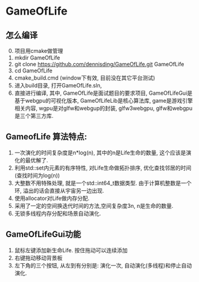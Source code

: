 # GameOfLife

## 怎么编译
0. 项目用cmake做管理
1. mkdir GameOfLife
2. git clone https://github.com/dennisding/GameOfLife.git GameOfLife
3. cd GameOfLife
4. cmake_build.cmd  (window下有效, 目前没在其它平台测试)
5. 进入build目录, 打开GameOfLife.sln, 
5. 直接进行编译, 其中, GameOfLife是面试题目的要求项目, GameOfLifeGui是基于webgpu的可视化版本, 
	GameOfLifeLib是核心算法库, game是游戏引擎相关内容, wgpu是对glfw和webgup的封装,
	glfw3webgpu, glfw和webgpu是三个第三方库.

## GameofLife 算法特点:
1. 一次演化的时间复杂度是n*log(n), 其中的n是Life生命的数量, 这个应该是演化的最优解了.
2. 利用std::set内元素的有序特性, 对Life生命做拓扑排序, 优化查找邻居的时间(查找时间为log(n))
3. 大整数不用特殊处理, 就是一个std::int64_t数据类型. 由于计算机整数是一个环, 溢出的话会直接从宇宙另一边出现.
4. 使用allocator对Life做内存分配.
5. 采用了一定的空间换迭代时间的方法,空间复杂度3n, n是生命的数量.
6. 无锁多线程内存分配和场景自动演化.

## GameOfLifeGui功能
1. 鼠标左键添加新生命Life. 按住拖动可以连续添加
2. 右键拖动移动背景板
3. 左下角的三个按钮, 从左到有分别是: 演化一次, 自动演化(多线程)和停止自动演化.